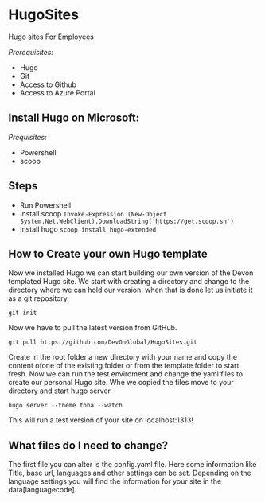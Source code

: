 # HugoSites
Hugo sites For Employees

*Prerequisites:*
- Hugo
- Git
- Access to Github
- Access to Azure Portal

## Install Hugo on Microsoft:
*Prequisites:*
- Powershell
- scoop

## Steps
- Run Powershell
- install scoop 
`Invoke-Expression (New-Object System.Net.WebClient).DownloadString('https://get.scoop.sh')`
- install hugo 
`scoop install hugo-extended`

## How to Create your own Hugo template
Now we installed Hugo we can start building our own version of the Devon templated Hugo site. We start with creating a directory and change to the directory where we can hold our version. when that is done let us initiate it as a git repository.

`git init`

Now we have to pull the latest version from GitHub.

`git pull https://github.com/DevOnGlobal/HugoSites.git`

Create in the root folder a new directory with your name and copy the content ofone of the existing folder or from the template folder to start fresh. Now we can run the test enviroment and change the yaml files to create our personal Hugo site. Whe we copied the files move to your directory and start hugo server.

`hugo server --theme toha --watch` 

This will run a test version of your site on localhost:1313!

## What files do I need to change?
The first file you can alter is the config.yaml file. Here some information like Title, base url, languages and other settings can be set. Depending on the language settings you will find the information for your site in the data\[languagecode]. 

